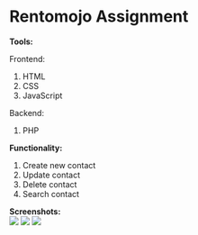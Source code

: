 # Rentomojo Assignment
<b>Tools:</b><br/>
<p>Frontend:</p>
<ol>
  <li>HTML</li>
  <li>CSS</li>
  <li>JavaScript</li>
</ol>
<p>Backend:</p>
<ol>
  <li>PHP</li>
</ol>
<b>Functionality:</b>
<ol>
  <li>Create new contact</li>
  <li>Update contact</li>
  <li>Delete contact</li>
  <li>Search contact</li>
</ol>
<b>Screenshots:</b><br>
<img src="https://user-images.githubusercontent.com/48478625/83218375-80b39400-a18b-11ea-82e1-81df3fa840ad.png">
<img src="https://user-images.githubusercontent.com/48478625/83219819-f705c580-a18e-11ea-8b16-454bc9ac8b56.png">
<img src="https://user-images.githubusercontent.com/48478625/83220049-9aef7100-a18f-11ea-92a8-18d323988d3d.png">
